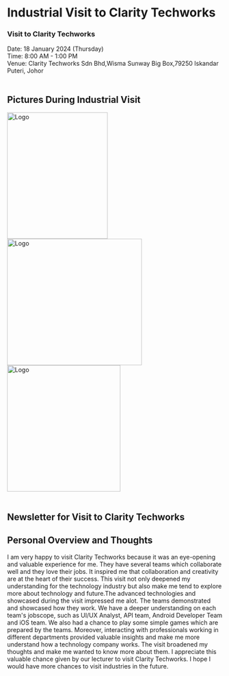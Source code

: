 # Industrial Visit to Clarity Techworks

<h3>Visit to Clarity Techworks</h3> 
Date: 18 January 2024 (Thursday)</br>
Time: 8:00 AM - 1:00 PM</br>
Venue: Clarity Techworks  Sdn Bhd,Wisma Sunway Big Box,79250 Iskandar Puteri, Johor</br>
<br />

<h2>Pictures During Industrial Visit</h2>
<img src="https://github.com/miqbaltariq/SECP1513/assets/147911566/96ac9025-7f2a-456b-ab34-1b17aa83c298"alt="Logo" width="235" height="295">
<img src="https://github.com/miqbaltariq/SECP1513/assets/147911566/71d7aa8a-8ba0-4cdb-b95c-5c41d2bb0637"alt="Logo" width="315" height="295">
<img src="https://github.com/miqbaltariq/SECP1513/assets/147911566/3b63a9ae-7631-43e5-b9de-f15afc8ebe17"alt="Logo" width="265" height="295">
</br></br>

<h2>Newsletter for Visit to Clarity Techworks</h2>



<h2>Personal Overview and Thoughts</h2>
I am very happy to visit Clarity Techworks because it was an eye-opening and valuable experience for me. They have several teams which collaborate well and they love their jobs. It inspired me that collaboration and creativity are at the heart of their success. This visit not only deepened my understanding for the technology industry but also make me tend to explore more about technology and future.The advanced technologies and showcased during the visit impressed me alot. The teams demonstrated and showcased how they work. We have a deeper understanding on each team's jobscope, such as UI/UX Analyst, API team, Android Developer Team and iOS team. We also had a chance to play some simple games which are prepared by the teams. Moreover, interacting with professionals working in different departments provided valuable insights and make me more understand how a technology company works. The visit broadened my thoughts and make me wanted to know more about them.  I appreciate this valuable chance given by our lecturer to visit Clarity Techworks. I hope I would have more chances to visit industries in the future.
